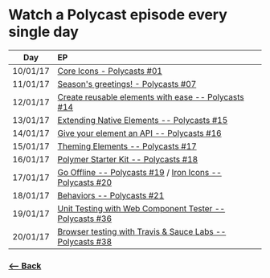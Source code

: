 # Watch a Polycast episode every single day

| Day       | EP |
|:---------:|:---|
| 10/01/17  | [Core Icons - Polycasts #01](https://www.youtube.com/watch?v=jrt7sMq9lO0&index=62&list=PLOU2XLYxmsII5c3Mgw6fNYCzaWrsM3sMN)|
| 11/01/17  | [Season's greetings! - Polycasts #07](https://www.youtube.com/watch?v=aDQUYs-0hxQ&index=56&list=PLOU2XLYxmsII5c3Mgw6fNYCzaWrsM3sMN)|
| 12/01/17  | [Create reusable elements with ease -- Polycasts #14](https://www.youtube.com/watch?v=p7Q1mQtFGM8&index=49&list=PLNYkxOF6rcIDdS7HWIC_BYRunV6MHs5xo)|
| 13/01/17  | [Extending Native Elements -- Polycasts #15](https://www.youtube.com/watch?v=OV8BvxpNQOs&list=PLNYkxOF6rcIDdS7HWIC_BYRunV6MHs5xo&index=49)|
| 14/01/17  | [Give your element an API -- Polycasts #16](https://www.youtube.com/watch?v=7jolqbtIdiY&list=PLNYkxOF6rcIDdS7HWIC_BYRunV6MHs5xo&index=48) |
| 15/01/17  | [Theming Elements -- Polycasts #17](https://www.youtube.com/watch?v=omASiF85JzI&index=47&list=PLNYkxOF6rcIDdS7HWIC_BYRunV6MHs5xo) |
| 16/01/17  | [Polymer Starter Kit -- Polycasts #18](https://www.youtube.com/watch?v=xz-yixRxZN8&index=46&list=PLNYkxOF6rcIDdS7HWIC_BYRunV6MHs5xo) |
| 17/01/17  | [Go Offline -- Polycasts #19](https://www.youtube.com/watch?v=BucGrYACJdQ&list=PLNYkxOF6rcIDdS7HWIC_BYRunV6MHs5xo&index=44) / [Iron Icons -- Polycasts #20](https://www.youtube.com/watch?v=6kkNgVG6LuI&index=43&list=PLNYkxOF6rcIDdS7HWIC_BYRunV6MHs5xo) |
| 18/01/17  | [Behaviors -- Polycasts #21](https://www.youtube.com/watch?v=YrlmieL3Z0k&list=PLNYkxOF6rcIDdS7HWIC_BYRunV6MHs5xo&index=42) |
| 19/01/17  | [Unit Testing with Web Component Tester -- Polycasts #36](https://www.youtube.com/watch?v=YBNBr9ECXLo&index=26&list=PLNYkxOF6rcIDdS7HWIC_BYRunV6MHs5xo) |
| 20/01/17  | [Browser testing with Travis & Sauce Labs -- Polycasts #38](https://www.youtube.com/watch?v=afy_EEq_4Go&list=PLNYkxOF6rcIDdS7HWIC_BYRunV6MHs5xo&index=24) |

### [<-- Back](https://github.com/afonsopacifer/learn-english-every-single-day)
